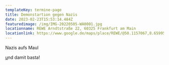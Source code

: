 ```yaml
---
templateKey: termine-page
title: Demonstartion gegen Nazis
date: 2023-02-23T15:53:14.484Z
featuredimage: /img/IMG-20220505-WA0001.jpg
locationname: REWE Arndtstraße 22, 60325 Frankfurt am Main
locationlink: https://www.google.de/maps/place/REWE/@50.1157067,8.6599508,19.83z/data=!4m5!3m4!1s0x47bd0951a9a80ba3:0x7e1f805df9c9c4ee!8m2!3d50.1156919!4d8.6598403
---
```

Nazis aufs Maul

[u](https://duckduckgo.com/?q=bockenheimer+warte&t=ffab&ia=web&iaxm=maps&iai=10328770694044128329)nd damit basta!